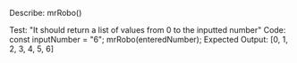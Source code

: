 Describe: mrRobo()

Test: "It should return a list of values from 0 to the inputted number"
Code:
const inputNumber = "6";
mrRobo(enteredNumber);
Expected Output: [0, 1, 2, 3, 4, 5, 6]